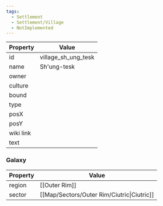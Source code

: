 ```yaml
---
tags:
  - Settlement
  - Settlement/Village
  - NotImplemented
---
```


| Property  | Value               |
| --------- | ------------------- |
| id        | village_sh_ung_tesk |
| name      | Sh'ung-tesk         |
| owner     |                     |
| culture   |                     |
| bound     |                     |
| type      |                     |
| posX      |                     |
| posY      |                     |
| wiki link |                     |
| text      |                     |

### Galaxy
| Property | Value                                      |
| -------- | ------------------------------------------ |
| region   | [[Outer Rim]]                              |
| sector   | [[Map/Sectors/Outer Rim/Ciutric\|Ciutric]] |
